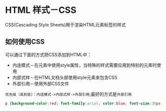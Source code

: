 # HTML 样式－CSS

CSS(Cascading Style Sheets)用于渲染HTML元素标签的样式

## 如何使用CSS

可以通过下面的方式把CSS添加到HTML中：
* 内连模式－在元素中使用style属性，当特殊的样式需要应用到特别的元素时使用
* 内部式样－在HTML文档头部使用style元素来包含CSS
* 外部引用－使用外部CSS文件

``优先级（高到低）：内连模式->内部式样->外部引用``;最好的方式是``外部引用``

```CSS
p {background-color:red; font-family:arial; color:blue; font-size:30px ; text-align:center}
```
